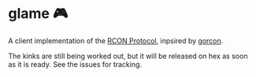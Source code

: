 # glame 🎮

A client implementation of the [RCON Protocol](https://developer.valvesoftware.com/wiki/Source_RCON_Protocol),
inpsired by [gorcon](https://github.com/gorcon/rcon).

The kinks are still being worked out, but it will be released on hex as soon as it is ready. See the issues for
tracking.
